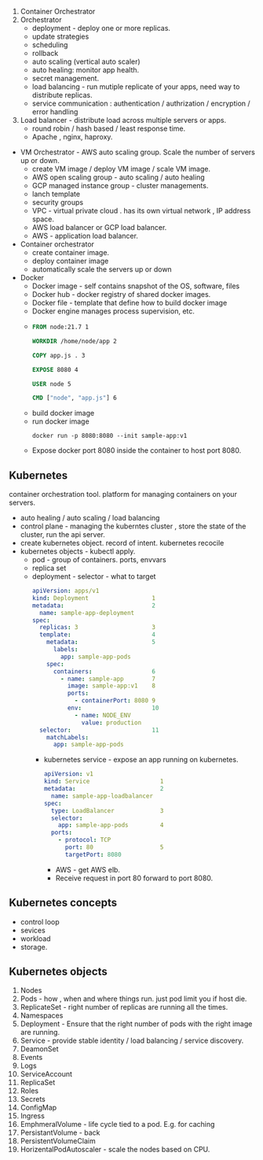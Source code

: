 1. Container Orchestrator 
2. Orchestrator
   -  deployment - deploy one or more replicas.
   -  update strategies
   -  scheduling
   -  rollback 
   -  auto scaling (vertical auto scaler)
   -  auto healing: monitor app health. 
   -  secret management. 
   -  load balancing - run mutiple replicate of your apps, need way to distribute replicas.
   -  service communication : authentication / authrization / encryption / error handling 
3. Load balancer - distribute load across multiple servers or apps.
   - round robin / hash based / least response time. 
   - Apache , nginx, haproxy. 
- VM Orchestrator - AWS auto scaling group. Scale the number of servers up or down. 
  - create VM image / deploy VM image / scale VM image.
  - AWS open scaling group - auto scaling / auto healing
  - GCP managed instance group  - cluster managements. 
  - lanch template
  - security groups
  - VPC - virtual private cloud . has its own virtual network , IP address space. 
  - AWS load balancer or GCP load balancer. 
  - AWS - application load balancer.
- Container orchestrator
  - create container image.
  - deploy container image
  - automatically scale the servers up or down  
- Docker
  - Docker image - self contains snapshot of the OS, software, files
  - Docker hub - docker registry of shared docker images. 
  - Docker file - template that define how to build docker image
  - Docker engine manages process supervision, etc. 
  - ```dockerfile
    FROM node:21.7 1
    
    WORKDIR /home/node/app 2
    
    COPY app.js . 3
    
    EXPOSE 8080 4
    
    USER node 5
    
    CMD ["node", "app.js"] 6
    ```
  - build docker image
  - run docker image
    ```commandline
    docker run -p 8080:8080 --init sample-app:v1
    ```
  - Expose docker port 8080 inside the container to host port 8080.
  
## Kubernetes 
   
container orchestration tool. platform for managing containers on your servers.
- auto healing / auto scaling / load balancing 
- control plane - managing the kuberntes cluster , store the state of the cluster, 
  run the api server.
- create kubernetes object. record of intent. kubernetes recocile 
- kubernetes objects - kubectl apply.
  - pod - group of containers. ports, envvars
  - replica set
  - deployment - selector - what to target
    ```yaml 
    apiVersion: apps/v1
    kind: Deployment                  1
    metadata:                         2
      name: sample-app-deployment
    spec:
      replicas: 3                     3
      template:                       4
        metadata:                     5
          labels:
            app: sample-app-pods
        spec:
          containers:                 6
            - name: sample-app        7
              image: sample-app:v1    8
              ports:
                - containerPort: 8080 9
              env:                    10
                - name: NODE_ENV
                  value: production
      selector:                       11
        matchLabels:
          app: sample-app-pods   
    
    
    ``` 
    - kubernetes service - expose an app running on kubernetes.
      ```yaml
      apiVersion: v1
      kind: Service                    1
      metadata:                        2
        name: sample-app-loadbalancer
      spec:
        type: LoadBalancer             3
        selector:
          app: sample-app-pods         4
        ports:
          - protocol: TCP
            port: 80                   5
            targetPort: 8080           
        ``` 
      - AWS - get AWS elb. 
      - Receive request in port 80 forward to port 8080. 

## Kubernetes concepts
- control loop
- sevices
- workload
- storage.

## Kubernetes objects
1. Nodes
2. Pods - how , when and where things run. just pod limit you if host die.
3. ReplicateSet - right number of replicas are running all the times.
4. Namespaces
4. Deployment - Ensure that the right number of pods with the right image are running.
5. Service - provide stable identity / load balancing / service discovery.
6. DeamonSet
7. Events
8. Logs
9. ServiceAccount
10. ReplicaSet
11. Roles
12. Secrets
13. ConfigMap
14. Ingress
15. EmphmeralVolume - life cycle tied to a pod. E.g. for caching
15. PersistantVolume - back 
16. PersistentVolumeClaim
17. HorizentalPodAutoscaler - scale the nodes based on CPU. 
